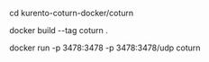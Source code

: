 cd kurento-coturn-docker/coturn

docker build --tag coturn .

docker run -p 3478:3478 -p 3478:3478/udp coturn
